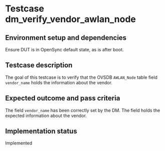 # Testcase dm_verify_vendor_awlan_node

## Environment setup and dependencies

Ensure DUT is in OpenSync default state, as is after boot.

## Testcase description

The goal of this testcase is to verify that the OVSDB `AWLAN_Node` table field
`vendor_name` holds the information about the vendor.

## Expected outcome and pass criteria

The field `vendor_name` has been correctly set by the DM. The field holds
the expected information about the vendor.

## Implementation status

Implemented
